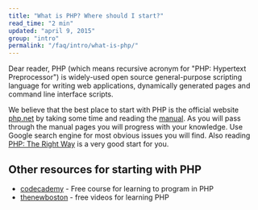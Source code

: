 ```yaml
---
title: "What is PHP? Where should I start?"
read_time: "2 min"
updated: "april 9, 2015"
group: "intro"
permalink: "/faq/intro/what-is-php/"
---
```


Dear reader, PHP (which means recursive acronym for "PHP: Hypertext Preprocessor") is widely-used open source general-purpose
scripting language for writing web applications, dynamically generated pages and command line interface scripts.

We believe that the best place to start with PHP is the official website [php.net][php-net] by taking some time and reading the [manual][manual].
As you will pass through the manual pages you will progress with your knowledge. Use Google search engine for most obvious issues you will find. Also
reading [PHP: The Right Way][php-the-right-way] is a very good start for you.

## Other resources for starting with PHP

* [codecademy][codecademy] - Free course for learning to program in PHP
* [thenewboston][thenewboston] - free videos for learning PHP


[php-net]: http://php.net
[manual]: http://php.net/manual
[php-the-right-way]: http://phptherightway.com
[codecademy]: http://www.codecademy.com/tracks/php
[thenewboston]: https://www.thenewboston.com/videos.php?cat=11